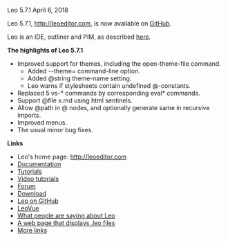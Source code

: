 Leo 5.7.1 April 6, 2018

Leo 5.7.1, http://leoeditor.com, is now available on
[GitHub](https://github.com/leo-editor/leo-editor).

Leo is an IDE, outliner and PIM, as described [here](http://leoeditor.com/preface.html).

**The highlights of Leo 5.7.1**

- Improved support for themes, including the open-theme-file command.
    - Added --theme=<name> command-line option.
    - Added @string theme-name setting.
    - Leo warns if stylesheets contain undefined @-constants.
- Replaced 5 vs-* commands by corresponding eval* commands.
- Support @file x.md using html sentinels.
- Allow @path in @<file> nodes, and optionally generate same in recursive imports.
- Improved menus.
- The usual minor bug fixes.

**Links**

- Leo's home page: http://leoeditor.com
- [Documentation](http://leoeditor.com/leo_toc.html)
- [Tutorials](http://leoeditor.com/tutorial.html)
- [Video tutorials](http://leoeditor.com/screencasts.html)
- [Forum](http://groups.google.com/group/leo-editor)
- [Download](http://sourceforge.net/projects/leo/files/)
- [Leo on GitHub](https://github.com/leo-editor/leo-editor)
- [LeoVue](https://github.com/kaleguy/leovue#leo-vue)
- [What people are saying about Leo](http://leoeditor.com/testimonials.html)
- [A web page that displays .leo files](http://leoeditor.com/load-leo.html)
- [More links](http://leoeditor.com/leoLinks.html)
